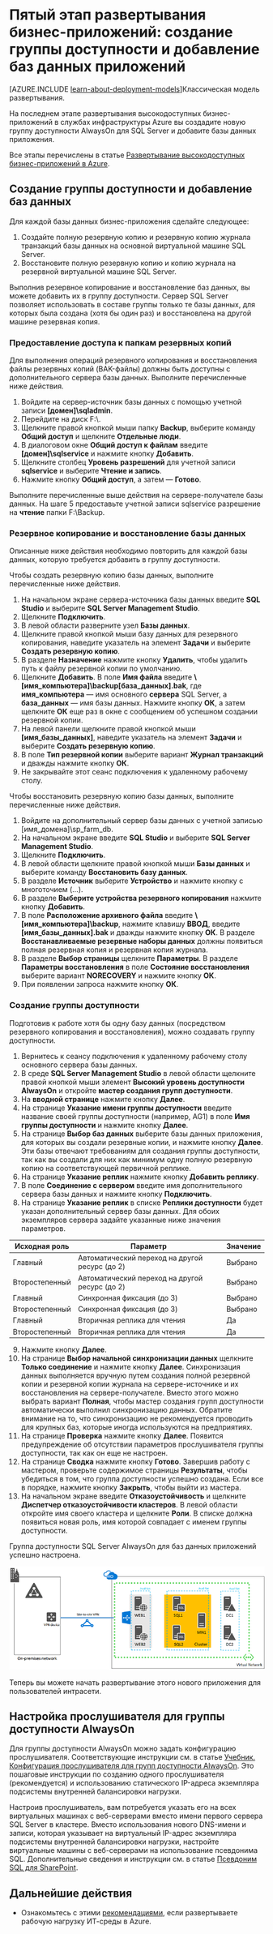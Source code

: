 <properties 
	pageTitle="Бизнес-приложение, этап 5 | Microsoft Azure" 
	description="На пятом этапе развертывания бизнес-приложения в Azure создайте группу доступности и добавьте в нее базы данных приложения." 
	documentationCenter=""
	services="virtual-machines" 
	authors="JoeDavies-MSFT" 
	manager="timlt" 
	editor=""
	tags="azure-resource-manager"/>

<tags 
	ms.service="virtual-machines" 
	ms.workload="infrastructure-services" 
	ms.tgt_pltfrm="Windows" 
	ms.devlang="na" 
	ms.topic="article" 
	ms.date="01/28/2016" 
	ms.author="josephd"/>

# Пятый этап развертывания бизнес-приложений: создание группы доступности и добавление баз данных приложений

[AZURE.INCLUDE [learn-about-deployment-models](../../includes/learn-about-deployment-models-rm-include.md)]Классическая модель развертывания.

На последнем этапе развертывания высокодоступных бизнес-приложений в службах инфраструктуры Azure вы создадите новую группу доступности AlwaysOn для SQL Server и добавите базы данных приложения.

Все этапы перечислены в статье [Развертывание высокодоступных бизнес-приложений в Azure](virtual-machines-workload-high-availability-LOB-application-overview.md).

## Создание группы доступности и добавление баз данных

Для каждой базы данных бизнес-приложения сделайте следующее:

1.	Создайте полную резервную копию и резервную копию журнала транзакций базы данных на основной виртуальной машине SQL Server.
2.	Восстановите полную резервную копию и копию журнала на резервной виртуальной машине SQL Server.

Выполнив резервное копирование и восстановление баз данных, вы можете добавить их в группу доступности. Сервер SQL Server позволяет использовать в составе группы только те базы данных, для которых была создана (хотя бы один раз) и восстановлена на другой машине резервная копия.

### Предоставление доступа к папкам резервных копий

Для выполнения операций резервного копирования и восстановления файлы резервных копий (BAK-файлы) должны быть доступны с дополнительного сервера базы данных. Выполните перечисленные ниже действия.

1.	Войдите на сервер-источник базы данных с помощью учетной записи **[домен]\\sqladmin**. 
2.	Перейдите на диск F:\\. 
3.	Щелкните правой кнопкой мыши папку **Backup**, выберите команду **Общий доступ** и щелкните **Отдельные люди**.
4.	В диалоговом окне **Общий доступ к файлам** введите **[домен]\\sqlservice** и нажмите кнопку **Добавить**.
5.	Щелкните столбец **Уровень разрешений** для учетной записи **sqlservice** и выберите **Чтение и запись**. 
6.	Нажмите кнопку **Общий доступ**, а затем — **Готово**.

Выполните перечисленные выше действия на сервере-получателе базы данных. На шаге 5 предоставьте учетной записи sqlservice разрешение на **чтение** папки F:\\Backup.

### Резервное копирование и восстановление базы данных

Описанные ниже действия необходимо повторить для каждой базы данных, которую требуется добавить в группу доступности.

Чтобы создать резервную копию базы данных, выполните перечисленные ниже действия.

1.	На начальном экране сервера-источника базы данных введите **SQL Studio** и выберите **SQL Server Management Studio**.
2.	Щелкните **Подключить**.
3.	В левой области разверните узел **Базы данных**.
4.	Щелкните правой кнопкой мыши базу данных для резервного копирования, наведите указатель на элемент **Задачи** и выберите **Создать резервную копию**.
5.	В разделе **Назначение** нажмите кнопку **Удалить**, чтобы удалить путь к файлу резервной копии по умолчанию.
6.	Щелкните **Добавить**. В поле **Имя файла** введите **\\[имя\_компьютера]\\backup[база\_данных].bak**, где **имя\_компьютера** — имя основного **сервера** SQL Server, а **база\_данных** — имя базы данных. Нажмите кнопку **ОК**, а затем щелкните **ОК** еще раз в окне с сообщением об успешном создании резервной копии.
7.	На левой панели щелкните правой кнопкой мыши **[имя\_базы\_данных]**, наведите указатель на элемент **Задачи** и выберите **Создать резервную копию**.
8.	В поле **Тип резервной копии** выберите вариант **Журнал транзакций** и дважды нажмите кнопку **ОК**.
9.	Не закрывайте этот сеанс подключения к удаленному рабочему столу.

Чтобы восстановить резервную копию базы данных, выполните перечисленные ниже действия.

1.	Войдите на дополнительный сервер базы данных с учетной записью [имя\_домена]\\sp\_farm\_db.
2.	На начальном экране введите **SQL Studio** и выберите **SQL Server Management Studio**.
3.	Щелкните **Подключить**.
4.	В левой области щелкните правой кнопкой мыши **Базы данных** и выберите команду **Восстановить базу данных**.
5.	В разделе **Источник** выберите **Устройство** и нажмите кнопку с многоточием (…).
6.	В разделе **Выберите устройства резервного копирования** нажмите кнопку **Добавить**.
7.	В поле **Расположение архивного файла** введите **\\[имя\_компьютера]\\backup**, нажмите клавишу **ВВОД**, введите **[имя\_базы\_данных].bak** и дважды нажмите кнопку **ОК**. В разделе **Восстанавливаемые резервные наборы данных** должны появиться полная резервная копия и резервная копия журнала.
8.	В разделе **Выбор страницы** щелкните **Параметры**. В разделе **Параметры восстановления** в поле **Состояние восстановления** выберите вариант **NORECOVERY** и нажмите кнопку **ОК**. 
9.	При появлении запроса нажмите кнопку **ОК**.

### Создание группы доступности

Подготовив к работе хотя бы одну базу данных (посредством резервного копирования и восстановления), можно создавать группу доступности.

1.	Вернитесь к сеансу подключения к удаленному рабочему столу основного сервера базы данных.
2.	В среде **SQL Server Management Studio** в левой области щелкните правой кнопкой мыши элемент **Высокий уровень доступности AlwaysOn** и откройте **мастер создания групп доступности**.
3.	На **вводной странице** нажмите кнопку **Далее**. 
4.	На странице **Указание имени группы доступности** введите название своей группы доступности (например, AG1) в поле **Имя группы доступности** и нажмите кнопку **Далее**.
5.	На странице **Выбор баз данных** выберите базы данных приложения, для которых вы создали резервные копии, и нажмите кнопку **Далее**. Эти базы отвечают требованиям для создания группы доступности, так как вы создали для них как минимум одну полную резервную копию на соответствующей первичной реплике.
6.	На странице **Указание реплик** нажмите кнопку **Добавить реплику**.
7.	В поле **Соединение с сервером** введите имя дополнительного сервера базы данных и нажмите кнопку **Подключить**. 
8.	На странице **Указание реплик** в списке **Реплики доступности** будет указан дополнительный сервер базы данных. Для обоих экземпляров сервера задайте указанные ниже значения параметров. 

Исходная роль | Параметр | Значение 
--- | --- | ---
Главный | Автоматический переход на другой ресурс (до 2) | Выбрано
Второстепенный | Автоматический переход на другой ресурс (до 2) | Выбрано
Главный | Синхронная фиксация (до 3) | Выбрано
Второстепенный | Синхронная фиксация (до 3) | Выбрано
Главный | Вторичная реплика для чтения | Да
Второстепенный | Вторичная реплика для чтения | Да
		
9.	Нажмите кнопку **Далее**.
10.	На странице **Выбор начальной синхронизации данных** щелкните **Только соединение** и нажмите кнопку **Далее**. Синхронизация данных выполняется вручную путем создания полной резервной копии и резервной копии журнала на сервере-источнике и их восстановления на сервере-получателе. Вместо этого можно выбрать вариант **Полная**, чтобы мастер создания групп доступности автоматически выполнил синхронизацию данных. Обратите внимание на то, что синхронизацию не рекомендуется проводить для крупных баз, которые иногда используются на предприятиях.
11.	На странице **Проверка** нажмите кнопку **Далее**. Появится предупреждение об отсутствии параметров прослушивателя группы доступности, так как он еще не настроен. 
12.	На странице **Сводка** нажмите кнопку **Готово**. Завершив работу с мастером, проверьте содержимое страницы **Результаты**, чтобы убедиться в том, что группа доступности успешно создана. Если все в порядке, нажмите кнопку **Закрыть**, чтобы выйти из мастера. 
13.	На начальном экране введите **Отказоустойчивость** и щелкните **Диспетчер отказоустойчивости кластеров**. В левой области откройте имя своего кластера и щелкните **Роли**. В списке должна появиться новая роль, имя которой совпадает с именем группы доступности.

Группа доступности SQL Server AlwaysOn для баз данных приложений успешно настроена.

![](./media/virtual-machines-workload-high-availability-LOB-application-phase5/workload-lobapp-phase4.png)

Теперь вы можете начать развертывание этого нового приложения для пользователей интрасети.

## Настройка прослушивателя для группы доступности AlwaysOn

Для группы доступности AlwaysOn можно задать конфигурацию прослушивателя. Соответствующие инструкции см. в статье [Учебник. Конфигурация прослушивателя для групп доступности AlwaysOn](https://msdn.microsoft.com/library/dn425027.aspx). Это пошаговые инструкции по созданию одного прослушивателя (рекомендуется) и использованию статического IP-адреса экземпляра подсистемы внутренней балансировки нагрузки.

Настроив прослушиватель, вам потребуется указать его на всех виртуальных машинах с веб-серверами вместо имени первого сервера SQL Server в кластере. Вместо использования нового DNS-имени и записи, которая указывает на виртуальный IP-адрес экземпляра подсистемы внутренней балансировки нагрузки, настройте виртуальные машины с веб-серверами на использование псевдонима SQL. Дополнительные сведения и инструкции см. в статье [Псевдоним SQL для SharePoint](http://blogs.msdn.com/b/priyo/archive/2013/09/13/sql-alias-for-sharepoint.aspx).

## Дальнейшие действия

- Ознакомьтесь с этими [рекомендациями](virtual-machines-infrastructure-services-implementation-guidelines.md), если развертываете рабочую нагрузку ИТ-среды в Azure.

<!---HONumber=AcomDC_0204_2016-->